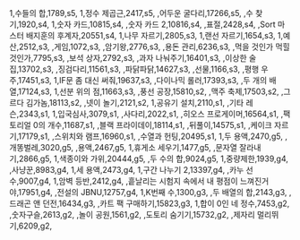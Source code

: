 1,수들의 합,1789,s5,
1,정수 제곱근,2417,s5,
,어두운 굴다리,17266,s5,
,수 찾기,1920,s4,
1,숫자 카드,10815,s4,
,숫자 카드 2,10816,s4,
,표절,2428,s4,
,Sort 마스터 배지훈의 후계자,20551,s4,
1,나무 자르기,2805,s3,
1,랜선 자르기,1654,s3,
1,예산,2512,s3,
,게임,1072,s3,
,암기왕,2776,s3,
,용돈 관리,6236,s3,
,먹을 것인가 먹힐 것인가,7795,s3,
,보석 상자,2792,s3,
,과자 나눠주기,16401,s3,
,이상한 술집,13702,s3,
,징검다리,11561,s3,
,파닭파닭,14627,s3,
,선물,1166,s3,
,평행 우주,17451,s3,
1,IF문 좀 대신 써줘,19637,s3,
,다이나믹 롤러,17393,s3,
,두 개의 배열,17124,s3,
1,선분 위의 점,11663,s3,
,풍선 공장,15810,s2,
,맥주 축제,17503,s2,
,그르다 김가놈,18113,s2,
,넷이 놀기,2121,s2,
1,공유기 설치,2110,s1,
,기타 레슨,2343,s1,
1,입국심사,3079,s1,
,사다리,2022,s1,
,히오스 프로게이머,16564,s1,
,팩토리얼 0의 개수,11687,s1,
,블랙 프라이데이,18114,s1,
,뒤풀이,14575,s1,
,케이크 자르기,17179,s1,
,스위치와 램프,16960,s1,
,수열과 헌팅,20495,s1,
1,두 용액,2470,g5,
,개똥벌레,3020,g5,
,용액,2467,g5,
1,휴게소 세우기,1477,g5,
,문자열 잘라내기,2866,g5,
1,색종이와 가위,20444,g5,
,두 수의 합,9024,g5,
1,중량제한,1939,g4,
,사냥꾼,8983,g4,
1,세 용액,2473,g4,
1,구간 나누기 2,13397,g4,
,카누 선수,9007,g4,
1,암벽 등반,2412,g4,
,흩날리는 시험지 속에서 내 평점이 느껴진거야,17951,g4,
,전설의 JBNU,12757,g4,
1,K번째 수,1300,g3,
,두 배열의 합,2143,g3,
,드래곤 앤 던전,16434,g3,
,카트 팩 구매하기,15823,g3,
1,합이 0인 네 정수,7453,g2,
,숫자구슬,2613,g2,
,놀이 공원,1561,g2,
,도토리 숨기기,15732,g2,
,제자리 멀리뛰기,6209,g2,
